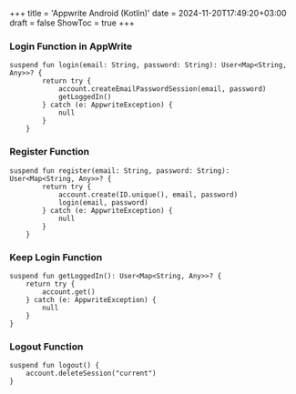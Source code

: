+++
title = 'Appwrite Android (Kotlin)'
date = 2024-11-20T17:49:20+03:00
draft = false
ShowToc = true
+++
### Login Function in AppWrite
```
suspend fun login(email: String, password: String): User<Map<String, Any>>? {
        return try {
            account.createEmailPasswordSession(email, password)
            getLoggedIn()
        } catch (e: AppwriteException) {
            null
        }
    }
```
### Register Function
```
suspend fun register(email: String, password: String): User<Map<String, Any>>? {
        return try {
            account.create(ID.unique(), email, password)
            login(email, password)
        } catch (e: AppwriteException) {
            null
        }
    }
```
### Keep Login Function
```
suspend fun getLoggedIn(): User<Map<String, Any>>? {
    return try {
        account.get()
    } catch (e: AppwriteException) {
        null
    }
}
```
### Logout Function
```
suspend fun logout() {
    account.deleteSession("current")
}
```
